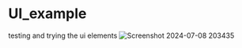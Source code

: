 # UI_example
testing and trying the ui elements
![Screenshot 2024-07-08 203435](https://github.com/Piyush-1707/UI_example/assets/173790871/dc9390da-b676-4cac-9b87-be6396d8f72a)
